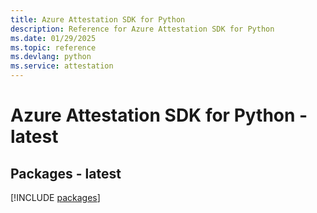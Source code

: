 ```yaml
---
title: Azure Attestation SDK for Python
description: Reference for Azure Attestation SDK for Python
ms.date: 01/29/2025
ms.topic: reference
ms.devlang: python
ms.service: attestation
---
```

# Azure Attestation SDK for Python - latest
## Packages - latest
[!INCLUDE [packages](attestation-index.md)]
